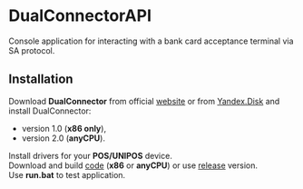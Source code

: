 # DualConnectorAPI
Console application for interacting with a bank card acceptance terminal via SA protocol.

## Installation
Download **DualConnector** from official [website](https://www.inpas.ru/) or from [Yandex.Disk](https://yadi.sk/d/2W71wJ_Pt4hKiA) and install DualConnector:   
* version 1.0 (**x86 only**),  
* version 2.0 (**anyCPU**).  

Install drivers for your **POS/UNIPOS** device.  
Download and build [code](sources) (**x86** or **anyCPU**) or use [release](release) version.  
Use **run.bat** to test application.

